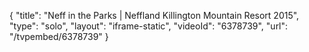{
    "title": "Neff in the Parks | Neffland Killington Mountain Resort 2015",
    "type": "solo",
    "layout": "iframe-static",
    "videoId": "6378739",
    "url": "\/tvpembed\/6378739"
}
